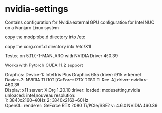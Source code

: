 # nvidia-settings
Contains configuration for Nvidia external GPU configuration for Intel NUC on a Manjaro Linux system

copy the modprobe.d directory into /etc

copy the xorg.conf.d directory into /etc/X11

Tested on 5.11.0-1-MANJARO with NVIDIA Driver 460.39

Works with Pytorch CUDA 11.2 support


Graphics:  Device-1: Intel Iris Plus Graphics 655 driver: i915 v: kernel                                                                                                                                        
           Device-2: NVIDIA TU102 [GeForce RTX 2080 Ti Rev. A] driver: nvidia v: 460.39                                                                                                                         
           Display: x11 server: X.Org 1.20.10 driver: loaded: modesetting,nvidia unloaded: intel,nouveau resolution:                                                                                            
           1: 3840x2160~60Hz 2: 3840x2160~60Hz                                                                                                                                                                  
           OpenGL: renderer: GeForce RTX 2080 Ti/PCIe/SSE2 v: 4.6.0 NVIDIA 460.39 
